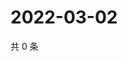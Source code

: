 # 2022-03-02

共 0 条

<!-- BEGIN WEIBO -->
<!-- 最后更新时间 Wed Mar 02 2022 10:10:00 GMT+0800 (China Standard Time) -->

<!-- END WEIBO -->
